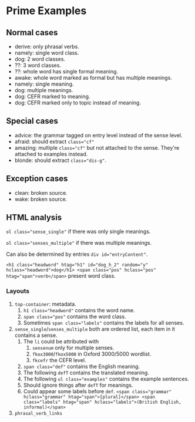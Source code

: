 # Prime Examples

## Normal cases

* derive: only phrasal verbs.
* namely: single word class.
* dog: 2 word classes.
* ??: 3 word classes.
* ??: whole word has single formal meaning.
* awake: whole word marked as formal but has multiple meanings.
* namely: single meaning.
* dog: multiple meanings.
* dog: CEFR marked to meaning.
* dog: CEFR marked only to topic instead of meaning.

## Special cases

* advice: the grammar tagged on entry level instead of the sense level.
* afraid: should extract `class="cf"`
* amazing: multiple `class="cf"` but not attached to the sense. They're attached to examples instead.
* blonde: should extract `class="dis-g"`.

## Exception cases

* clean: broken source.
* wake: broken source.

## HTML analysis

`ol class="sense_single"` if there was only single meanings.

`ol class="senses_multiple"` if there was multiple meanings.

Can also be determined by entries `div id="entryContent"`.

`<h1 class="headword" htag="h1" id="dog_h_2" random="y" hclass="headword">dog</h1> <span class="pos" hclass="pos" htag="span">verb</span>` present word class.

### Layouts

1. `top-container`: metadata.
    1.  `h1 class="headword"` contains the word name.
    2.  `span class="pos"` contains the word class.
    3.  Sometimes `span class="labels"` contains the labels for all senses.
2. `sense_single`/`senses_multiple` both are ordered list, each item in it contains a sense.
    1. The `li` could be attributed with
        1. `sensenum` only for multiple senses.
        2. `fkox3000`/`fkox5000` in Oxford 3000/5000        wordlist.
        3. `fkcefr` the CEFR level.
    2. `span class="def"` contains the English meaning.
    3. The following `defT` contains the translated   meaning.
    4. The following `ul class="examples"` contains the   example sentences.
    5. Should ignore things after `defT` for meanings.
    6. Could appear some labels before `def`. `<span class="grammar" hclass="grammar" htag="span">[plural]</span> <span class="labels" htag="span" hclass="labels">(British English, informal)</span>`
3. `phrasal_verb_links`

